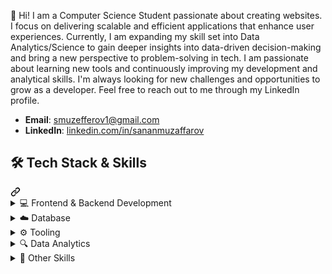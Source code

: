 <div class="Box mt-4 ">
  <div class="Box-body p-4">
    <div class="d-flex flex-justify-between">
<p dir="auto">👋 Hi! I am a Computer Science Student passionate about creating websites. I focus on delivering scalable and efficient applications that enhance user experiences. Currently, I am expanding my skill set into Data Analytics/Science to gain deeper insights into data-driven decision-making and bring a new perspective to problem-solving in tech. I am passionate about learning new tools and continuously improving my development and analytical skills. I'm always looking for new challenges and opportunities to grow as a developer. Feel free to reach out to me through my LinkedIn profile.</p>
<ul dir="auto">
<li><strong>Email</strong>: <a href="mailto:smuzefferov1@gmail.com">smuzefferov1@gmail.com</a></li>
<li><strong>LinkedIn</strong>: <a href="https://www.linkedin.com/in/sananmuzaffarov" rel="nofollow">linkedin.com/in/sananmuzaffarov</a></li>
</ul>
<div class="markdown-heading" dir="auto"><h2 class="heading-element" dir="auto">🛠️ Tech Stack &amp; Skills</h2><a id="user-content-️-tech-stack--skills" class="anchor" aria-label="Permalink: 🛠️ Tech Stack &amp; Skills" href="#️-tech-stack--skills"><svg class="octicon octicon-link" viewBox="0 0 16 16" version="1.1" width="16" height="16" aria-hidden="true"><path d="m7.775 3.275 1.25-1.25a3.5 3.5 0 1 1 4.95 4.95l-2.5 2.5a3.5 3.5 0 0 1-4.95 0 .751.751 0 0 1 .018-1.042.751.751 0 0 1 1.042-.018 1.998 1.998 0 0 0 2.83 0l2.5-2.5a2.002 2.002 0 0 0-2.83-2.83l-1.25 1.25a.751.751 0 0 1-1.042-.018.751.751 0 0 1-.018-1.042Zm-4.69 9.64a1.998 1.998 0 0 0 2.83 0l1.25-1.25a.751.751 0 0 1 1.042.018.751.751 0 0 1 .018 1.042l-1.25 1.25a3.5 3.5 0 1 1-4.95-4.95l2.5-2.5a3.5 3.5 0 0 1 4.95 0 .751.751 0 0 1-.018 1.042.751.751 0 0 1-1.042.018 1.998 1.998 0 0 0-2.83 0l-2.5 2.5a1.998 1.998 0 0 0 0 2.83Z"></path></svg></a></div>
<details>
  <summary>💻 Frontend & Backend Development</summary>
<ul dir="auto">
<li><strong>JavaScript / React.js / Angular / Chart.js</strong></li>
<li><strong>HTML / CSS / SCSS / MUI / Bootstrap / Tailwind</strong></li>
<li><strong>Typescript / Node.js / Express.js </strong></li>

</ul>
</details>
<details>
  <summary>☁️ Database </summary>
<ul dir="auto">
<li><strong>Relational Databases</strong>: MySQL | Oracle</li>
<li><strong>Non-Relational Databases</strong>: MongoDB</li>
</ul>
</details>
<details>
  <summary>⚙️ Tooling </summary>
<ul dir="auto">
<li><strong>GIT</strong>: GitHub | GitLab | GitHub Actions</li>
</ul>
</details>
<details>
  <summary>🔍 Data Analytics </summary>
<ul dir="auto">
<li><strong>Statistics</strong></li>
<li><strong>Python</strong></li>
<li><strong>Microsoft Excel</strong></li>
<li><strong>Power BI</strong></li>
</ul>
</details>
<details>
  <summary>🌟 Other Skills</summary>
<ul dir="auto">
<li><strong>Bash | Docker</strong></li>
<li><strong>Jira | Trello</strong></li>
<li><strong>Figma | Adobe Photoshop</strong></li>
</ul>
</details>
</article>
  </div>
</div>
